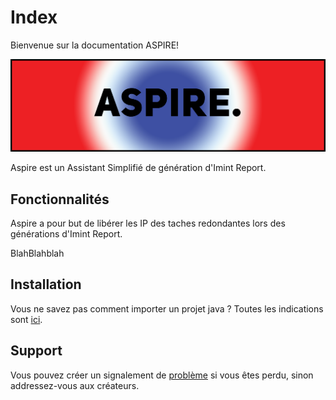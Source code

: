 # Index

Bienvenue sur la documentation ASPIRE!

![image](assets/banner.png)

Aspire est un Assistant Simplifié de génération d'Imint Report. 

## Fonctionnalités

Aspire a pour but de libérer les IP des taches redondantes lors des générations d'Imint Report.

BlahBlahblah


## Installation

Vous ne savez pas comment importer un projet java ? Toutes les indications sont [ici](install.md).

## Support

Vous pouvez créer un signalement de [problème](https://github.com/Blumlaut/EasyAdmin/issues/new) si vous êtes perdu, sinon addressez-vous aux créateurs. 
